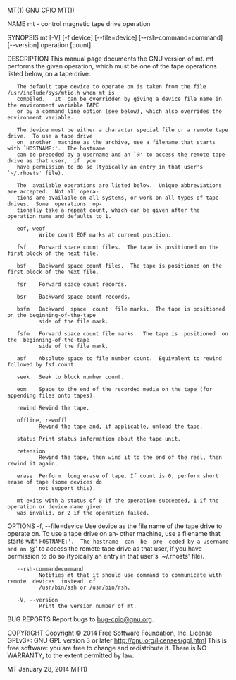 MT(1)                                          GNU CPIO                                          MT(1)

NAME
       mt - control magnetic tape drive operation

SYNOPSIS
       mt [-V] [-f device] [--file=device] [--rsh-command=command] [--version] operation [count]

DESCRIPTION
       This  manual page documents the GNU version of mt.  mt performs the given operation, which must
       be one of the tape operations listed below, on a tape drive.

       The default tape device to operate on is taken from the file /usr/include/sys/mtio.h when mt is
       compiled.   It  can be overridden by giving a device file name in the environment variable TAPE
       or by a command line option (see below), which also overrides the environment variable.

       The device must be either a character special file or a remote tape drive.  To use a tape drive
       on  another  machine as the archive, use a filename that starts with `HOSTNAME:'.  The hostname
       can be preceded by a username and an `@' to access the remote tape drive as that user,  if  you
       have permission to do so (typically an entry in that user's `~/.rhosts' file).

       The  available operations are listed below.  Unique abbreviations are accepted.  Not all opera‐
       tions are available on all systems, or work on all types of tape drives.  Some  operations  op‐
       tionally take a repeat count, which can be given after the operation name and defaults to 1.

       eof, weof
              Write count EOF marks at current position.

       fsf    Forward space count files.  The tape is positioned on the first block of the next file.

       bsf    Backward space count files.  The tape is positioned on the first block of the next file.

       fsr    Forward space count records.

       bsr    Backward space count records.

       bsfm   Backward  space  count  file marks.  The tape is positioned on the beginning-of-the-tape
              side of the file mark.

       fsfm   Forward space count file marks.  The tape is  positioned  on  the  beginning-of-the-tape
              side of the file mark.

       asf    Absolute space to file number count.  Equivalent to rewind followed by fsf count.

       seek   Seek to block number count.

       eom    Space to the end of the recorded media on the tape (for appending files onto tapes).

       rewind Rewind the tape.

       offline, rewoffl
              Rewind the tape and, if applicable, unload the tape.

       status Print status information about the tape unit.

       retension
              Rewind the tape, then wind it to the end of the reel, then rewind it again.

       erase  Perform  long erase of tape. If count is 0, perform short erase of tape (some devices do
              not support this).

       mt exits with a status of 0 if the operation succeeded, 1 if the operation or device name given
       was invalid, or 2 if the operation failed.

   OPTIONS
       -f, --file=device
              Use device as the file name of the tape drive to operate on.  To use a tape drive on an‐
              other machine, use a filename that starts with `HOSTNAME:'.  The hostname  can  be  pre‐
              ceded by a username and an `@' to access the remote tape drive as that user, if you have
              permission to do so (typically an entry in that user's `~/.rhosts' file).

       --rsh-command=command
              Notifies mt that it should use command to communicate with  remote  devices  instead  of
              /usr/bin/ssh or /usr/bin/rsh.

       -V, --version
              Print the version number of mt.

BUG REPORTS
       Report bugs to <bug-cpio@gnu.org>.

COPYRIGHT
       Copyright © 2014 Free Software Foundation, Inc.
       License GPLv3+: GNU GPL version 3 or later <http://gnu.org/licenses/gpl.html>
       This  is  free  software: you are free to change and redistribute it.  There is NO WARRANTY, to
       the extent permitted by law.

MT                                         January 28, 2014                                      MT(1)
